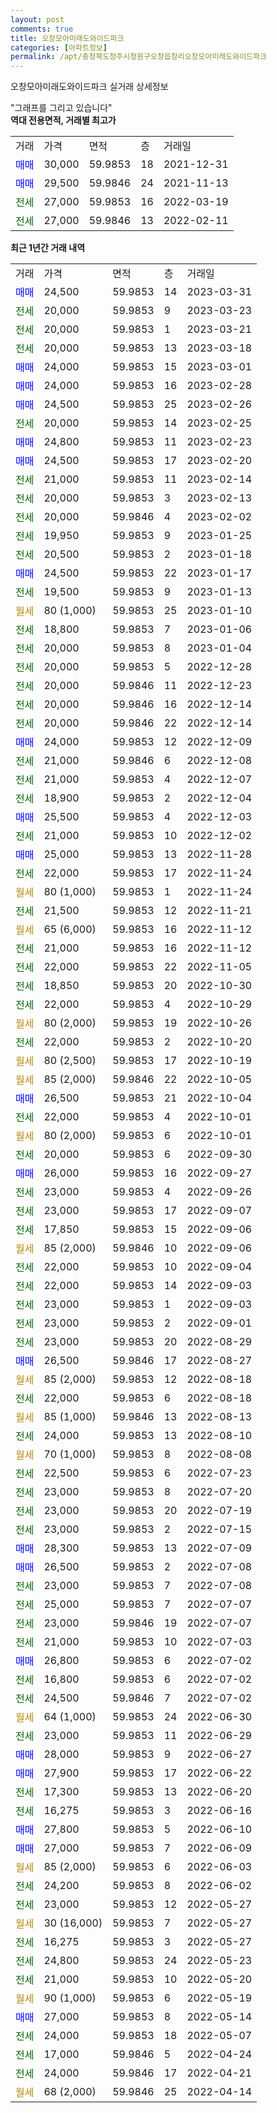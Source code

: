 ```yaml
---
layout: post
comments: true
title: 오창모아미래도와이드파크
categories: [아파트정보]
permalink: /apt/충청북도청주시청원구오창읍창리오창모아미래도와이드파크
---
```


오창모아미래도와이드파크 실거래 상세정보

<script type="text/javascript">
  google.charts.load('current', {'packages':['line', 'corechart']});
  google.charts.setOnLoadCallback(drawChart);

  function drawChart() {
    var data = new google.visualization.DataTable();
    data.addColumn('date', '거래일');
    data.addColumn('number', "매매");
    data.addColumn('number', "전세");
    data.addColumn('number', "전매");

    data.addRows([[new Date(Date.parse("2023-03-31")), 24500, null, null], [new Date(Date.parse("2023-03-23")), null, 20000, null], [new Date(Date.parse("2023-03-21")), null, 20000, null], [new Date(Date.parse("2023-03-18")), null, 20000, null], [new Date(Date.parse("2023-03-01")), 24000, null, null], [new Date(Date.parse("2023-02-28")), 24000, null, null], [new Date(Date.parse("2023-02-26")), 24500, null, null], [new Date(Date.parse("2023-02-25")), null, 20000, null], [new Date(Date.parse("2023-02-23")), 24800, null, null], [new Date(Date.parse("2023-02-20")), 24500, null, null], [new Date(Date.parse("2023-02-14")), null, 21000, null], [new Date(Date.parse("2023-02-13")), null, 20000, null], [new Date(Date.parse("2023-02-02")), null, 20000, null], [new Date(Date.parse("2023-01-25")), null, 19950, null], [new Date(Date.parse("2023-01-18")), null, 20500, null], [new Date(Date.parse("2023-01-17")), 24500, null, null], [new Date(Date.parse("2023-01-13")), null, 19500, null], [new Date(Date.parse("2023-01-10")), null, null, null], [new Date(Date.parse("2023-01-06")), null, 18800, null], [new Date(Date.parse("2023-01-04")), null, 20000, null], [new Date(Date.parse("2022-12-28")), null, 20000, null], [new Date(Date.parse("2022-12-23")), null, 20000, null], [new Date(Date.parse("2022-12-14")), null, 20000, null], [new Date(Date.parse("2022-12-14")), null, 20000, null], [new Date(Date.parse("2022-12-09")), 24000, null, null], [new Date(Date.parse("2022-12-08")), null, 21000, null], [new Date(Date.parse("2022-12-07")), null, 21000, null], [new Date(Date.parse("2022-12-04")), null, 18900, null], [new Date(Date.parse("2022-12-03")), 25500, null, null], [new Date(Date.parse("2022-12-02")), null, 21000, null], [new Date(Date.parse("2022-11-28")), 25000, null, null], [new Date(Date.parse("2022-11-24")), null, 22000, null], [new Date(Date.parse("2022-11-24")), null, null, null], [new Date(Date.parse("2022-11-21")), null, 21500, null], [new Date(Date.parse("2022-11-12")), null, null, null], [new Date(Date.parse("2022-11-12")), null, 21000, null], [new Date(Date.parse("2022-11-05")), null, 22000, null], [new Date(Date.parse("2022-10-30")), null, 18850, null], [new Date(Date.parse("2022-10-29")), null, 22000, null], [new Date(Date.parse("2022-10-26")), null, null, null], [new Date(Date.parse("2022-10-20")), null, 22000, null], [new Date(Date.parse("2022-10-19")), null, null, null], [new Date(Date.parse("2022-10-05")), null, null, null], [new Date(Date.parse("2022-10-04")), 26500, null, null], [new Date(Date.parse("2022-10-01")), null, 22000, null], [new Date(Date.parse("2022-10-01")), null, null, null], [new Date(Date.parse("2022-09-30")), null, 20000, null], [new Date(Date.parse("2022-09-27")), 26000, null, null], [new Date(Date.parse("2022-09-26")), null, 23000, null], [new Date(Date.parse("2022-09-07")), null, 23000, null], [new Date(Date.parse("2022-09-06")), null, 17850, null], [new Date(Date.parse("2022-09-06")), null, null, null], [new Date(Date.parse("2022-09-04")), null, 22000, null], [new Date(Date.parse("2022-09-03")), null, 22000, null], [new Date(Date.parse("2022-09-03")), null, 23000, null], [new Date(Date.parse("2022-09-01")), null, 23000, null], [new Date(Date.parse("2022-08-29")), null, 23000, null], [new Date(Date.parse("2022-08-27")), 26500, null, null], [new Date(Date.parse("2022-08-18")), null, null, null], [new Date(Date.parse("2022-08-18")), null, 22000, null], [new Date(Date.parse("2022-08-13")), null, null, null], [new Date(Date.parse("2022-08-10")), null, 24000, null], [new Date(Date.parse("2022-08-08")), null, null, null], [new Date(Date.parse("2022-07-23")), null, 22500, null], [new Date(Date.parse("2022-07-20")), null, 23000, null], [new Date(Date.parse("2022-07-19")), null, 23000, null], [new Date(Date.parse("2022-07-15")), null, 23000, null], [new Date(Date.parse("2022-07-09")), 28300, null, null], [new Date(Date.parse("2022-07-08")), 26500, null, null], [new Date(Date.parse("2022-07-08")), null, 23000, null], [new Date(Date.parse("2022-07-07")), null, 25000, null], [new Date(Date.parse("2022-07-07")), null, 23000, null], [new Date(Date.parse("2022-07-03")), null, 21000, null], [new Date(Date.parse("2022-07-02")), 26800, null, null], [new Date(Date.parse("2022-07-02")), null, 16800, null], [new Date(Date.parse("2022-07-02")), null, 24500, null], [new Date(Date.parse("2022-06-30")), null, null, null], [new Date(Date.parse("2022-06-29")), null, 23000, null], [new Date(Date.parse("2022-06-27")), 28000, null, null], [new Date(Date.parse("2022-06-22")), 27900, null, null], [new Date(Date.parse("2022-06-20")), null, 17300, null], [new Date(Date.parse("2022-06-16")), null, 16275, null], [new Date(Date.parse("2022-06-10")), 27800, null, null], [new Date(Date.parse("2022-06-09")), 27000, null, null], [new Date(Date.parse("2022-06-03")), null, null, null], [new Date(Date.parse("2022-06-02")), null, 24200, null], [new Date(Date.parse("2022-05-27")), null, 23000, null], [new Date(Date.parse("2022-05-27")), null, null, null], [new Date(Date.parse("2022-05-27")), null, 16275, null], [new Date(Date.parse("2022-05-23")), null, 24800, null], [new Date(Date.parse("2022-05-20")), null, 21000, null], [new Date(Date.parse("2022-05-19")), null, null, null], [new Date(Date.parse("2022-05-14")), 27000, null, null], [new Date(Date.parse("2022-05-07")), null, 24000, null], [new Date(Date.parse("2022-04-24")), null, 17000, null], [new Date(Date.parse("2022-04-21")), null, 24000, null], [new Date(Date.parse("2022-04-14")), null, null, null]]);

    var options = {
      hAxis: {
        format: 'yyyy/MM/dd'
      },    
      lineWidth: 0,
      pointsVisible: true,    
      title: '최근 1년간 유형별 실거래가 분포',
      legend: { position: 'bottom' }
    };

    var formatter = new google.visualization.NumberFormat({pattern:'###,###'} );
    formatter.format(data, 1);
    formatter.format(data, 2);
    
    setTimeout(function() {
        var chart = new google.visualization.LineChart(document.getElementById('columnchart_material'));
        chart.draw(data, (options));
        document.getElementById('loading').style.display = 'none';
    }, 200);
  }
</script>


<div id="loading" style="z-index:20; display: block; margin-left: 0px">"그래프를 그리고 있습니다"</div>
<div id="columnchart_material" style="width: 95%; margin-left: 0px; display: block"></div>
<!-- contents start -->
<b>역대 전용면적, 거래별 최고가</b>
<table class="sortable">
    <tr>
      <td>거래</td>
      <td>가격</td>
      <td>면적</td>
      <td>층</td>
      <td>거래일</td>
    </tr>
        <tr>
          <td><a style="color: blue">매매</a></td>
          <td>30,000</td>
          <td>59.9853</td>
          <td>18</td>
          <td>2021-12-31</td>
        </tr>            <tr>
          <td><a style="color: blue">매매</a></td>
          <td>29,500</td>
          <td>59.9846</td>
          <td>24</td>
          <td>2021-11-13</td>
        </tr>        
        <tr>
              <td><a style="color: darkgreen">전세</a></td>
              <td>27,000</td>
              <td>59.9853</td>
              <td>16</td>
              <td>2022-03-19</td>
            </tr>            <tr>
              <td><a style="color: darkgreen">전세</a></td>
              <td>27,000</td>
              <td>59.9846</td>
              <td>13</td>
              <td>2022-02-11</td>
            </tr>        
    
</table>

<b>최근 1년간 거래 내역</b>

<table class="sortable">
    <tr>
      <td>거래</td>
      <td>가격</td>
      <td>면적</td>
      <td>층</td>
      <td>거래일</td>
    </tr>
    <tr>
      <td><a style="color: blue">매매</a></td>
      <td>24,500</td>
      <td>59.9853</td>
      <td>14</td>
      <td>2023-03-31</td>
    </tr>          <tr>
      <td><a style="color: darkgreen">전세</a></td>
      <td>20,000</td>
      <td>59.9853</td>
      <td>9</td>
      <td>2023-03-23</td>
    </tr>          <tr>
      <td><a style="color: darkgreen">전세</a></td>
      <td>20,000</td>
      <td>59.9853</td>
      <td>1</td>
      <td>2023-03-21</td>
    </tr>          <tr>
      <td><a style="color: darkgreen">전세</a></td>
      <td>20,000</td>
      <td>59.9853</td>
      <td>13</td>
      <td>2023-03-18</td>
    </tr>          <tr>
      <td><a style="color: blue">매매</a></td>
      <td>24,000</td>
      <td>59.9853</td>
      <td>15</td>
      <td>2023-03-01</td>
    </tr>          <tr>
      <td><a style="color: blue">매매</a></td>
      <td>24,000</td>
      <td>59.9853</td>
      <td>16</td>
      <td>2023-02-28</td>
    </tr>          <tr>
      <td><a style="color: blue">매매</a></td>
      <td>24,500</td>
      <td>59.9853</td>
      <td>25</td>
      <td>2023-02-26</td>
    </tr>          <tr>
      <td><a style="color: darkgreen">전세</a></td>
      <td>20,000</td>
      <td>59.9853</td>
      <td>14</td>
      <td>2023-02-25</td>
    </tr>          <tr>
      <td><a style="color: blue">매매</a></td>
      <td>24,800</td>
      <td>59.9853</td>
      <td>11</td>
      <td>2023-02-23</td>
    </tr>          <tr>
      <td><a style="color: blue">매매</a></td>
      <td>24,500</td>
      <td>59.9853</td>
      <td>17</td>
      <td>2023-02-20</td>
    </tr>          <tr>
      <td><a style="color: darkgreen">전세</a></td>
      <td>21,000</td>
      <td>59.9853</td>
      <td>11</td>
      <td>2023-02-14</td>
    </tr>          <tr>
      <td><a style="color: darkgreen">전세</a></td>
      <td>20,000</td>
      <td>59.9853</td>
      <td>3</td>
      <td>2023-02-13</td>
    </tr>          <tr>
      <td><a style="color: darkgreen">전세</a></td>
      <td>20,000</td>
      <td>59.9846</td>
      <td>4</td>
      <td>2023-02-02</td>
    </tr>          <tr>
      <td><a style="color: darkgreen">전세</a></td>
      <td>19,950</td>
      <td>59.9853</td>
      <td>9</td>
      <td>2023-01-25</td>
    </tr>          <tr>
      <td><a style="color: darkgreen">전세</a></td>
      <td>20,500</td>
      <td>59.9853</td>
      <td>2</td>
      <td>2023-01-18</td>
    </tr>          <tr>
      <td><a style="color: blue">매매</a></td>
      <td>24,500</td>
      <td>59.9853</td>
      <td>22</td>
      <td>2023-01-17</td>
    </tr>          <tr>
      <td><a style="color: darkgreen">전세</a></td>
      <td>19,500</td>
      <td>59.9853</td>
      <td>9</td>
      <td>2023-01-13</td>
    </tr>          <tr>
      <td><a style="color: darkgoldenrod">월세</a></td>
      <td>80 (1,000)</td>
      <td>59.9853</td>
      <td>25</td>
      <td>2023-01-10</td>
    </tr>          <tr>
      <td><a style="color: darkgreen">전세</a></td>
      <td>18,800</td>
      <td>59.9853</td>
      <td>7</td>
      <td>2023-01-06</td>
    </tr>          <tr>
      <td><a style="color: darkgreen">전세</a></td>
      <td>20,000</td>
      <td>59.9853</td>
      <td>8</td>
      <td>2023-01-04</td>
    </tr>          <tr>
      <td><a style="color: darkgreen">전세</a></td>
      <td>20,000</td>
      <td>59.9853</td>
      <td>5</td>
      <td>2022-12-28</td>
    </tr>          <tr>
      <td><a style="color: darkgreen">전세</a></td>
      <td>20,000</td>
      <td>59.9846</td>
      <td>11</td>
      <td>2022-12-23</td>
    </tr>          <tr>
      <td><a style="color: darkgreen">전세</a></td>
      <td>20,000</td>
      <td>59.9846</td>
      <td>16</td>
      <td>2022-12-14</td>
    </tr>          <tr>
      <td><a style="color: darkgreen">전세</a></td>
      <td>20,000</td>
      <td>59.9846</td>
      <td>22</td>
      <td>2022-12-14</td>
    </tr>          <tr>
      <td><a style="color: blue">매매</a></td>
      <td>24,000</td>
      <td>59.9853</td>
      <td>12</td>
      <td>2022-12-09</td>
    </tr>          <tr>
      <td><a style="color: darkgreen">전세</a></td>
      <td>21,000</td>
      <td>59.9846</td>
      <td>6</td>
      <td>2022-12-08</td>
    </tr>          <tr>
      <td><a style="color: darkgreen">전세</a></td>
      <td>21,000</td>
      <td>59.9853</td>
      <td>4</td>
      <td>2022-12-07</td>
    </tr>          <tr>
      <td><a style="color: darkgreen">전세</a></td>
      <td>18,900</td>
      <td>59.9853</td>
      <td>2</td>
      <td>2022-12-04</td>
    </tr>          <tr>
      <td><a style="color: blue">매매</a></td>
      <td>25,500</td>
      <td>59.9853</td>
      <td>4</td>
      <td>2022-12-03</td>
    </tr>          <tr>
      <td><a style="color: darkgreen">전세</a></td>
      <td>21,000</td>
      <td>59.9853</td>
      <td>10</td>
      <td>2022-12-02</td>
    </tr>          <tr>
      <td><a style="color: blue">매매</a></td>
      <td>25,000</td>
      <td>59.9853</td>
      <td>13</td>
      <td>2022-11-28</td>
    </tr>          <tr>
      <td><a style="color: darkgreen">전세</a></td>
      <td>22,000</td>
      <td>59.9853</td>
      <td>17</td>
      <td>2022-11-24</td>
    </tr>          <tr>
      <td><a style="color: darkgoldenrod">월세</a></td>
      <td>80 (1,000)</td>
      <td>59.9853</td>
      <td>1</td>
      <td>2022-11-24</td>
    </tr>          <tr>
      <td><a style="color: darkgreen">전세</a></td>
      <td>21,500</td>
      <td>59.9853</td>
      <td>12</td>
      <td>2022-11-21</td>
    </tr>          <tr>
      <td><a style="color: darkgoldenrod">월세</a></td>
      <td>65 (6,000)</td>
      <td>59.9853</td>
      <td>16</td>
      <td>2022-11-12</td>
    </tr>          <tr>
      <td><a style="color: darkgreen">전세</a></td>
      <td>21,000</td>
      <td>59.9853</td>
      <td>16</td>
      <td>2022-11-12</td>
    </tr>          <tr>
      <td><a style="color: darkgreen">전세</a></td>
      <td>22,000</td>
      <td>59.9853</td>
      <td>22</td>
      <td>2022-11-05</td>
    </tr>          <tr>
      <td><a style="color: darkgreen">전세</a></td>
      <td>18,850</td>
      <td>59.9853</td>
      <td>20</td>
      <td>2022-10-30</td>
    </tr>          <tr>
      <td><a style="color: darkgreen">전세</a></td>
      <td>22,000</td>
      <td>59.9853</td>
      <td>4</td>
      <td>2022-10-29</td>
    </tr>          <tr>
      <td><a style="color: darkgoldenrod">월세</a></td>
      <td>80 (2,000)</td>
      <td>59.9853</td>
      <td>19</td>
      <td>2022-10-26</td>
    </tr>          <tr>
      <td><a style="color: darkgreen">전세</a></td>
      <td>22,000</td>
      <td>59.9853</td>
      <td>2</td>
      <td>2022-10-20</td>
    </tr>          <tr>
      <td><a style="color: darkgoldenrod">월세</a></td>
      <td>80 (2,500)</td>
      <td>59.9853</td>
      <td>17</td>
      <td>2022-10-19</td>
    </tr>          <tr>
      <td><a style="color: darkgoldenrod">월세</a></td>
      <td>85 (2,000)</td>
      <td>59.9846</td>
      <td>22</td>
      <td>2022-10-05</td>
    </tr>          <tr>
      <td><a style="color: blue">매매</a></td>
      <td>26,500</td>
      <td>59.9853</td>
      <td>21</td>
      <td>2022-10-04</td>
    </tr>          <tr>
      <td><a style="color: darkgreen">전세</a></td>
      <td>22,000</td>
      <td>59.9853</td>
      <td>4</td>
      <td>2022-10-01</td>
    </tr>          <tr>
      <td><a style="color: darkgoldenrod">월세</a></td>
      <td>80 (2,000)</td>
      <td>59.9853</td>
      <td>6</td>
      <td>2022-10-01</td>
    </tr>          <tr>
      <td><a style="color: darkgreen">전세</a></td>
      <td>20,000</td>
      <td>59.9853</td>
      <td>6</td>
      <td>2022-09-30</td>
    </tr>          <tr>
      <td><a style="color: blue">매매</a></td>
      <td>26,000</td>
      <td>59.9853</td>
      <td>16</td>
      <td>2022-09-27</td>
    </tr>          <tr>
      <td><a style="color: darkgreen">전세</a></td>
      <td>23,000</td>
      <td>59.9853</td>
      <td>4</td>
      <td>2022-09-26</td>
    </tr>          <tr>
      <td><a style="color: darkgreen">전세</a></td>
      <td>23,000</td>
      <td>59.9853</td>
      <td>17</td>
      <td>2022-09-07</td>
    </tr>          <tr>
      <td><a style="color: darkgreen">전세</a></td>
      <td>17,850</td>
      <td>59.9853</td>
      <td>15</td>
      <td>2022-09-06</td>
    </tr>          <tr>
      <td><a style="color: darkgoldenrod">월세</a></td>
      <td>85 (2,000)</td>
      <td>59.9846</td>
      <td>10</td>
      <td>2022-09-06</td>
    </tr>          <tr>
      <td><a style="color: darkgreen">전세</a></td>
      <td>22,000</td>
      <td>59.9853</td>
      <td>10</td>
      <td>2022-09-04</td>
    </tr>          <tr>
      <td><a style="color: darkgreen">전세</a></td>
      <td>22,000</td>
      <td>59.9853</td>
      <td>14</td>
      <td>2022-09-03</td>
    </tr>          <tr>
      <td><a style="color: darkgreen">전세</a></td>
      <td>23,000</td>
      <td>59.9853</td>
      <td>1</td>
      <td>2022-09-03</td>
    </tr>          <tr>
      <td><a style="color: darkgreen">전세</a></td>
      <td>23,000</td>
      <td>59.9853</td>
      <td>2</td>
      <td>2022-09-01</td>
    </tr>          <tr>
      <td><a style="color: darkgreen">전세</a></td>
      <td>23,000</td>
      <td>59.9853</td>
      <td>20</td>
      <td>2022-08-29</td>
    </tr>          <tr>
      <td><a style="color: blue">매매</a></td>
      <td>26,500</td>
      <td>59.9846</td>
      <td>17</td>
      <td>2022-08-27</td>
    </tr>          <tr>
      <td><a style="color: darkgoldenrod">월세</a></td>
      <td>85 (2,000)</td>
      <td>59.9853</td>
      <td>12</td>
      <td>2022-08-18</td>
    </tr>          <tr>
      <td><a style="color: darkgreen">전세</a></td>
      <td>22,000</td>
      <td>59.9853</td>
      <td>6</td>
      <td>2022-08-18</td>
    </tr>          <tr>
      <td><a style="color: darkgoldenrod">월세</a></td>
      <td>85 (1,000)</td>
      <td>59.9846</td>
      <td>13</td>
      <td>2022-08-13</td>
    </tr>          <tr>
      <td><a style="color: darkgreen">전세</a></td>
      <td>24,000</td>
      <td>59.9853</td>
      <td>13</td>
      <td>2022-08-10</td>
    </tr>          <tr>
      <td><a style="color: darkgoldenrod">월세</a></td>
      <td>70 (1,000)</td>
      <td>59.9853</td>
      <td>8</td>
      <td>2022-08-08</td>
    </tr>          <tr>
      <td><a style="color: darkgreen">전세</a></td>
      <td>22,500</td>
      <td>59.9853</td>
      <td>6</td>
      <td>2022-07-23</td>
    </tr>          <tr>
      <td><a style="color: darkgreen">전세</a></td>
      <td>23,000</td>
      <td>59.9853</td>
      <td>8</td>
      <td>2022-07-20</td>
    </tr>          <tr>
      <td><a style="color: darkgreen">전세</a></td>
      <td>23,000</td>
      <td>59.9853</td>
      <td>20</td>
      <td>2022-07-19</td>
    </tr>          <tr>
      <td><a style="color: darkgreen">전세</a></td>
      <td>23,000</td>
      <td>59.9853</td>
      <td>2</td>
      <td>2022-07-15</td>
    </tr>          <tr>
      <td><a style="color: blue">매매</a></td>
      <td>28,300</td>
      <td>59.9853</td>
      <td>13</td>
      <td>2022-07-09</td>
    </tr>          <tr>
      <td><a style="color: blue">매매</a></td>
      <td>26,500</td>
      <td>59.9853</td>
      <td>2</td>
      <td>2022-07-08</td>
    </tr>          <tr>
      <td><a style="color: darkgreen">전세</a></td>
      <td>23,000</td>
      <td>59.9853</td>
      <td>7</td>
      <td>2022-07-08</td>
    </tr>          <tr>
      <td><a style="color: darkgreen">전세</a></td>
      <td>25,000</td>
      <td>59.9853</td>
      <td>7</td>
      <td>2022-07-07</td>
    </tr>          <tr>
      <td><a style="color: darkgreen">전세</a></td>
      <td>23,000</td>
      <td>59.9846</td>
      <td>19</td>
      <td>2022-07-07</td>
    </tr>          <tr>
      <td><a style="color: darkgreen">전세</a></td>
      <td>21,000</td>
      <td>59.9853</td>
      <td>10</td>
      <td>2022-07-03</td>
    </tr>          <tr>
      <td><a style="color: blue">매매</a></td>
      <td>26,800</td>
      <td>59.9853</td>
      <td>6</td>
      <td>2022-07-02</td>
    </tr>          <tr>
      <td><a style="color: darkgreen">전세</a></td>
      <td>16,800</td>
      <td>59.9853</td>
      <td>6</td>
      <td>2022-07-02</td>
    </tr>          <tr>
      <td><a style="color: darkgreen">전세</a></td>
      <td>24,500</td>
      <td>59.9846</td>
      <td>7</td>
      <td>2022-07-02</td>
    </tr>          <tr>
      <td><a style="color: darkgoldenrod">월세</a></td>
      <td>64 (1,000)</td>
      <td>59.9853</td>
      <td>24</td>
      <td>2022-06-30</td>
    </tr>          <tr>
      <td><a style="color: darkgreen">전세</a></td>
      <td>23,000</td>
      <td>59.9853</td>
      <td>11</td>
      <td>2022-06-29</td>
    </tr>          <tr>
      <td><a style="color: blue">매매</a></td>
      <td>28,000</td>
      <td>59.9853</td>
      <td>9</td>
      <td>2022-06-27</td>
    </tr>          <tr>
      <td><a style="color: blue">매매</a></td>
      <td>27,900</td>
      <td>59.9853</td>
      <td>17</td>
      <td>2022-06-22</td>
    </tr>          <tr>
      <td><a style="color: darkgreen">전세</a></td>
      <td>17,300</td>
      <td>59.9853</td>
      <td>13</td>
      <td>2022-06-20</td>
    </tr>          <tr>
      <td><a style="color: darkgreen">전세</a></td>
      <td>16,275</td>
      <td>59.9853</td>
      <td>3</td>
      <td>2022-06-16</td>
    </tr>          <tr>
      <td><a style="color: blue">매매</a></td>
      <td>27,800</td>
      <td>59.9853</td>
      <td>5</td>
      <td>2022-06-10</td>
    </tr>          <tr>
      <td><a style="color: blue">매매</a></td>
      <td>27,000</td>
      <td>59.9853</td>
      <td>7</td>
      <td>2022-06-09</td>
    </tr>          <tr>
      <td><a style="color: darkgoldenrod">월세</a></td>
      <td>85 (2,000)</td>
      <td>59.9853</td>
      <td>6</td>
      <td>2022-06-03</td>
    </tr>          <tr>
      <td><a style="color: darkgreen">전세</a></td>
      <td>24,200</td>
      <td>59.9853</td>
      <td>8</td>
      <td>2022-06-02</td>
    </tr>          <tr>
      <td><a style="color: darkgreen">전세</a></td>
      <td>23,000</td>
      <td>59.9853</td>
      <td>12</td>
      <td>2022-05-27</td>
    </tr>          <tr>
      <td><a style="color: darkgoldenrod">월세</a></td>
      <td>30 (16,000)</td>
      <td>59.9853</td>
      <td>7</td>
      <td>2022-05-27</td>
    </tr>          <tr>
      <td><a style="color: darkgreen">전세</a></td>
      <td>16,275</td>
      <td>59.9853</td>
      <td>3</td>
      <td>2022-05-27</td>
    </tr>          <tr>
      <td><a style="color: darkgreen">전세</a></td>
      <td>24,800</td>
      <td>59.9853</td>
      <td>24</td>
      <td>2022-05-23</td>
    </tr>          <tr>
      <td><a style="color: darkgreen">전세</a></td>
      <td>21,000</td>
      <td>59.9853</td>
      <td>10</td>
      <td>2022-05-20</td>
    </tr>          <tr>
      <td><a style="color: darkgoldenrod">월세</a></td>
      <td>90 (1,000)</td>
      <td>59.9853</td>
      <td>6</td>
      <td>2022-05-19</td>
    </tr>          <tr>
      <td><a style="color: blue">매매</a></td>
      <td>27,000</td>
      <td>59.9853</td>
      <td>8</td>
      <td>2022-05-14</td>
    </tr>          <tr>
      <td><a style="color: darkgreen">전세</a></td>
      <td>24,000</td>
      <td>59.9853</td>
      <td>18</td>
      <td>2022-05-07</td>
    </tr>          <tr>
      <td><a style="color: darkgreen">전세</a></td>
      <td>17,000</td>
      <td>59.9846</td>
      <td>5</td>
      <td>2022-04-24</td>
    </tr>          <tr>
      <td><a style="color: darkgreen">전세</a></td>
      <td>24,000</td>
      <td>59.9846</td>
      <td>17</td>
      <td>2022-04-21</td>
    </tr>          <tr>
      <td><a style="color: darkgoldenrod">월세</a></td>
      <td>68 (2,000)</td>
      <td>59.9846</td>
      <td>25</td>
      <td>2022-04-14</td>
    </tr>      </table>
<!-- contents end -->    

